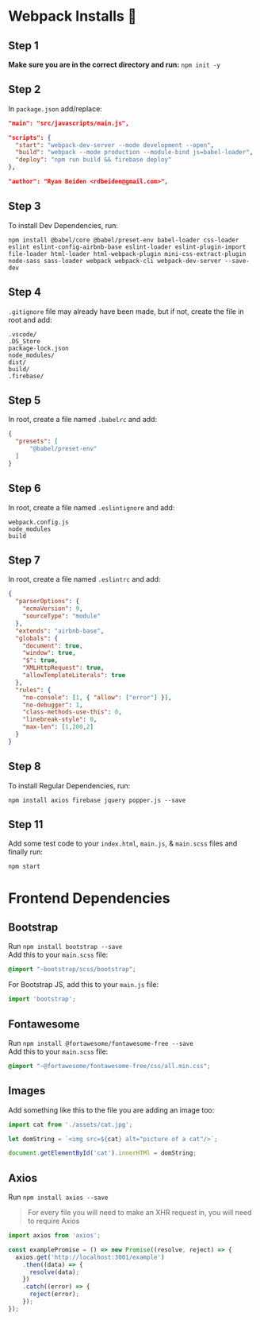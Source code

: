 # Webpack Installs 🚀

## Step 1
**Make sure you are in the correct directory and run:** `npm init -y`
## Step 2
In `package.json` add/replace:
```json
"main": "src/javascripts/main.js",
```
```json
"scripts": {
  "start": "webpack-dev-server --mode development --open",
  "build": "webpack --mode production --module-bind js=babel-loader",
  "deploy": "npm run build && firebase deploy"
},
```
```json
"author": "Ryan Beiden <rdbeiden@gmail.com>",
```
## Step 3
To install Dev Dependencies, run:
```
npm install @babel/core @babel/preset-env babel-loader css-loader eslint eslint-config-airbnb-base eslint-loader eslint-plugin-import file-loader html-loader html-webpack-plugin mini-css-extract-plugin node-sass sass-loader webpack webpack-cli webpack-dev-server --save-dev
```
## Step 4
`.gitignore` file may already have been made, but if not, create the file in root and add:
```
.vscode/
.DS_Store
package-lock.json
node_modules/
dist/
build/
.firebase/
```
## Step 5
In root, create a file named `.babelrc` and add:
```json
{
  "presets": [
      "@babel/preset-env"
  ]
}
```
## Step 6
In root, create a file named `.eslintignore` and add:
```
webpack.config.js
node_modules
build
```
## Step 7
In root, create a file named `.eslintrc` and add:
```json
{
  "parserOptions": {
    "ecmaVersion": 9,
    "sourceType": "module"
  },
  "extends": "airbnb-base",
  "globals": {
    "document": true,
    "window": true,
    "$": true,
    "XMLHttpRequest": true,
    "allowTemplateLiterals": true
  },
  "rules": {
    "no-console": [1, { "allow": ["error"] }],
    "no-debugger": 1,
    "class-methods-use-this": 0,
    "linebreak-style": 0,
    "max-len": [1,200,2]
  }
}
```
## Step 8
To install Regular Dependencies, run:
```
npm install axios firebase jquery popper.js --save
```
## Step 11
Add some test code to your `index.html`, `main.js`, & `main.scss` files and finally run:
```
npm start
```
# Frontend Dependencies

## Bootstrap
Run `npm install bootstrap --save`  
Add this to your `main.scss` file:
```css
@import "~bootstrap/scss/bootstrap";
```
For Bootstrap JS, add this to your `main.js` file:
```js
import 'bootstrap';
```
## Fontawesome
Run `npm install @fortawesome/fontawesome-free --save`  
Add this to your `main.scss` file:
```css
@import "~@fortawesome/fontawesome-free/css/all.min.css";
```
## Images
Add something like this to the file you are adding an image too:
```js
import cat from './assets/cat.jpg';

let domString = `<img src=${cat} alt="picture of a cat"/>`;

document.getElementById('cat').innerHTMl = domString;
```
## Axios
Run `npm install axios --save`
> For every file you will need to make an XHR request in, you will need to require Axios
```js
import axios from 'axios';

const examplePromise = () => new Promise((resolve, reject) => {
  axios.get('http://localhost:3001/example')
    .then((data) => {
      resolve(data);
    })
    .catch((error) => {
      reject(error);
    });
});
```
